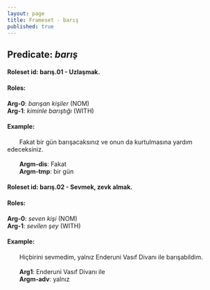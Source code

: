 ```yaml
---
layout: page
title: Frameset - barış
published: true
---
```

<h2>Predicate: <i>barış</i></h2>
<h4>Roleset id: barış.01 - Uzlaşmak.<br>
<h4>Roles:</h4>
<b>Arg-0</b>: <i>barışan kişiler</i>  (NOM) <br>
<b>Arg-1</b>: <i>kiminle barıştığı</i>  (WITH) <br>
<h4>Example:</h4>
&emsp;&emsp;Fakat bir gün barışacaksınız ve onun da kurtulmasına yardım edeceksiniz.<br><br>
&emsp;&emsp;<b>Argm-dis</b>:  Fakat<br>
&emsp;&emsp;<b>Argm-tmp</b>:  bir gün<br>

<h4>Roleset id: barış.02 - Sevmek, zevk almak.<br>
<h4>Roles:</h4>
<b>Arg-0</b>: <i>seven kişi</i>  (NOM) <br>
<b>Arg-1</b>: <i>sevilen şey</i>  (WITH) <br>
<h4>Example:</h4>
&emsp;&emsp;Hiçbirini sevmedim, yalnız Enderuni Vasıf Divanı ile barışabildim.<br><br>
&emsp;&emsp;<b>Arg1</b>:  Enderuni Vasıf Divanı ile<br>
&emsp;&emsp;<b>Argm-adv</b>:  yalnız<br>

